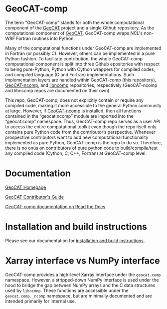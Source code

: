# GeoCAT-comp

The term "GeoCAT-comp" stands for both the whole computational component of the [GeoCAT](https://ncar.github.io/GeoCAT) 
project and a single Github repository. As the computational component of [GeoCAT](https://ncar.github.io/GeoCAT), 
GeoCAT-comp wraps NCL's non-WRF Fortran routines into Python.

Many of the computational functions under GeoCAT-comp are implemented in Fortran 
(or possibly C). However, others can be implemented in a pure Python fashion. To facilitate 
contribution, the whole GeoCAT-comp computational component is split into three Github epositories with respect to being 
pure-Python, Python with Cython wrappers for compiled codes, and compiled language (C and Fortran) 
implementations. Such implementation layers are handled within GeoCAT-comp (this repository), 
[GeoCAT-ncomp](https://github.com/NCAR/geocat-ncomp), and [libncomp](https://github.com/NCAR/libncomp) 
repositories, respectively (GeoCAT-ncomp and libncomp repos are documented on their own).

This repo, GeoCAT-comp, does not explicitly contain or require any compiled code, making it more 
accessible to the general Python community at large. However, 
if [GeoCAT-ncomp](https://github.com/NCAR/geocat-ncomp) is installed, then all functions contained in 
the “geocat.ncomp” module are imported into the “geocat.comp” namespace. Thus, GeoCAT-comp repo serves 
as a user API to access the entire computational toolkit even though the repo itself only contains 
pure Python code from the contributor’s perspective. Whenever prospective contributors want to add 
new computational functionality implemented as pure Python, GeoCAT-comp is the repo to do so. 
Therefore, there is no onus on contributors of pure python code to build/compile/test any compiled 
code (Cython, C, C++, Fortran) at GeoCAT-comp level.


# Documentation

[GeoCAT Homepage](https://geocat.ucar.edu/)

[GeoCAT Contributor's Guide](https://geocat.ucar.edu/pages/contributing.html)

[GeoCAT-comp documentation on Read the Docs](https://geocat-comp.readthedocs.io)


# Installation and build instructions

Please see our documentation for 
[installation and build instructions](https://github.com/NCAR/geocat-comp/INSTALLATION.md).


# Xarray interface vs NumPy interface

GeoCAT-comp provides a high-level Xarray interface under the `geocat.comp` namespace. However, 
a stripped-down NumPy interface is used under the hood to bridge the gap between NumPy arrays and 
the C data structures used by `libncomp`. These functions are accessible under the `geocat.comp._ncomp` namespace, 
but are minimally documented and are intended primarily for internal use.
